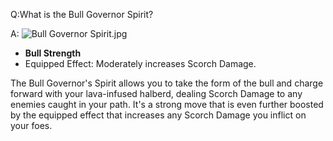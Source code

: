 Q:What is the Bull Governor Spirit?

A:
![Bull Governor Spirit.jpg](https://oyster.ignimgs.com/mediawiki/apis.ign.com/black-myth-wukong/7/70/Bull_Governor_Spirit.jpg)

  * **Bull Strength**
  * Equipped Effect: Moderately increases Scorch Damage.



The Bull Governor's Spirit allows you to take the form of the bull and charge forward with your lava-infused halberd, dealing Scorch Damage to any enemies caught in your path. It's a strong move that is even further boosted by the equipped effect that increases any Scorch Damage you inflict on your foes.